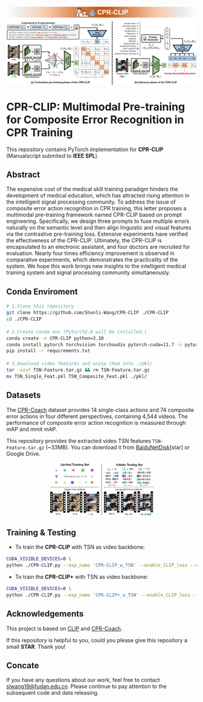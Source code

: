 
![img](./imgs/CPR-CLIP.png)
# CPR-CLIP: Multimodal Pre-training for Composite Error Recognition in CPR Training
This repository contains PyTorch implementation for **CPR-CLIP** (Manualscript submited to **IEEE SPL**).

## Abstract
The expensive cost of the medical skill training paradigm hinders the development of medical education, which has attracted rising attention in the intelligent signal processing community.
To address the issue of composite error action recognition in CPR training, this letter proposes a multimodal pre-training framework named CPR-CLIP based on prompt engineering.
Specifically, we design three prompts to fuse multiple errors naturally on the semantic level and then align linguistic and visual features via the contrastive pre-training loss.
Extensive experiments have verified the effectiveness of the CPR-CLIP.
Ultimately, the CPR-CLIP is encapsulated to an electronic assistant, and four doctors are recruited for evaluation.
Nearly four times efficiency improvement is observed in comparative experiments, which demonstrates the practicality of the system.
We hope this work brings new insights to the intelligent medical training system and signal processing community simultaneously.

## Conda Enviroment
```bash
# 1.Clone this repository
git clone https://github.com/Shunli-Wang/CPR-CLIP ./CPR-CLIP
cd ./CPR-CLIP

# 2.Create conda env (Pytorch2.0 will be installed.)
conda create -n CPR-CLIP python=3.10
conda install pytorch torchvision torchaudio pytorch-cuda=11.7 -c pytorch -c nvidia
pip install -r requirements.txt

# 3.Download video features and unzip them into ./pkl/
tar -xzvf TSN-Feature.tar.gz && rm TSN-Feature.tar.gz
mv TSN_Single_Feat.pkl TSN_Composite_Feat.pkl ./pkl/
```

## Datasets
The [CPR-Coach](https://shunli-wang.github.io/CPR-Coach/) dataset provides 14 single-class actions and 74 composite error actions in four different perspectives, containing 4,544 videos. The performance of composite error action recognition is measured through mAP and mmit mAP. 

This repository provides the extracted video TSN features `TSN-Feature.tar.gz` (~33MB). You can download it from [BaiduNetDisk](https://pan.baidu.com/s/1SD2tLt93cyNlo7PcBwTz1g)[star] or Google Drive.

<div  align="center">
<img src="./imgs/CPR-Coach.png" width="55%">
</div>

## Training & Testing
- To train the **CPR-CLIP** with TSN as video backbone:
```bash 
CUDA_VISIBLE_DEVICES=0 \
python ./CPR-CLIP.py --exp_name 'CPR-CLIP_w_TSN' --enable_CLIP_loss --eval_CLIP_result
```
- To train the **CPR-CLIP+** with TSN as video backbone:
```bash 
CUDA_VISIBLE_DEVICES=0 \
python ./CPR-CLIP.py --exp_name 'CPR-CLIP+_w_TSN' --enable_CLIP_loss --enable_BCE_loss
```

## Acknowledgements
This project is based on [CLIP](https://github.com/openai/CLIP) and [CPR-Coach](https://shunli-wang.github.io/CPR-Coach/).

If this repository is helpful to you, could you please give this repository a small **STAR**. Thank you!

## Concate
If you have any questions about our work, feel free to contact [slwang19@fudan.edu.cn](slwang19@fudan.edu.cn).
Please continue to pay attention to the subsequent code and data releasing.
